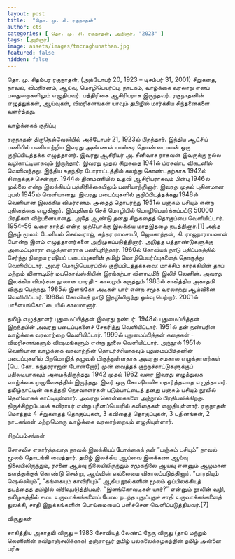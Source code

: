 ```yaml
---
layout: post
title:  "தொ. மு. சி. ரகுநாதன்"
author: cts
categories: [ தொ. மு. சி. ரகுநாதன், அறிஞர், "2023" ]
tags: [அறிஞர்]
image: assets/images/tmcraghunathan.jpg
featured: false
hidden: false
---
```

தொ. மு. சிதம்பர ரகுநாதன், (அக்டோபர் 20, 1923 – டிசம்பர் 31, 2001) சிறுகதை, நாவல், விமரிசனம், ஆய்வு, மொழிபெயர்ப்பு, நாடகம், வாழ்க்கை வரலாறு எனப் பலதுறைகளிலும் எழுதியவர். பத்திரிகை ஆசிரியராக இருந்தவர். ரகுநாதனின் எழுத்துக்கள், ஆய்வுகள், விமரிசனங்கள் யாவும் தமிழில் மார்க்சிய சிந்தனைகளை வளர்த்தது.

வாழ்க்கைக் குறிப்பு

ரகுநாதன் திருநெல்வேலியில் அக்டோபர் 21, 1923ல் பிறந்தார். இந்திய ஆட்சிப் பணியில் பணியாற்றிய இவரது அண்ணன் பாஸ்கர தொண்டைமான் ஒரு குறிப்பிடத்தக்க எழுத்தாளர். இவரது ஆசிரியர் அ. சீனிவாச ராகவன் இவருக்கு நல்ல வழிகாட்டியாகவும் இருந்தார். இவரது முதல் சிறுகதை 1941ல் பிரசண்ட விகடனில் வெளிவந்தது. இந்திய சுதந்திர போராட்டத்தில் கலந்து கொண்டதற்காக 1942ல் சிறைக்குச் சென்றார். 1944ல் தினமணியில் உதவி ஆசிரியராகவும் பின்பு 1946ல் முல்லை என்ற இலக்கியப் பத்திரிக்கையிலும் பணியாற்றினார். இவரது முதல் புதினமான புயல் 1945ல் வெளியானது. இவரது படைப்புகளில் குறிப்பிடத்தக்கது 1948ல் வெளியான இலக்கிய விமர்சனம். அதைத் தொடர்ந்து 1951ல் பஞ்சும் பசியும் என்ற புதினத்தை எழுதினார். இப்புதினம் செக் மொழியில் மொழிபெயர்க்கப்பட்டு 50000 பிரதிகள் விற்பனையானது. அதே ஆண்டு தனது சிறுகதைத் தொகுப்பை வெளியிட்டார். 1954–56 வரை சாந்தி என்ற முற்போக்கு இலக்கிய மாதஇதழை நடத்தினார்.[1] அந்த இதழ் மூலம் டேனியல் செல்வராஜ், சுந்தர ராமசாமி, ஜெயகாந்தன், கி. ராஜநாராயணன் போன்ற இளம் எழுத்தாளர்களை அறிமுகப்படுத்தினார். அடுத்த பத்தாண்டுகளுக்கு அமைப்புசாரா எழுத்தாளராக பணிபுரிந்தார். 1960ல் சோவியத் நாடு பதிப்பகத்தில் சேர்ந்து நிறைய ரஷியப் படைப்புகளின் தமிழ் மொழிபெயர்ப்புகளைத் தொகுத்து வெளியிட்டார். அவர் மொழிபெயர்ப்பில் குறிப்பிடத்தக்கவை: மாக்சிம் கார்க்கியின் தாய் மற்றும் விளாடிமிர் மயகொவ்ஸ்கியின் இரங்கற்பா விளாடிமிர் இலிச் லெனின். அவரது இலக்கிய விமர்சன நூலான பாரதி - காலமும் கருத்தும் 1983ல் சாகித்திய அகாதமி விருது பெற்றது. 1985ல் இளங்கோ அடிகள் யார் என்ற சமூக வரலாற்று ஆய்வினை வெளியிட்டார். 1988ல் சோவியத் நாடு இதழிலிருந்து ஓய்வு பெற்றார். 2001ல் பாளையங்கோட்டையில் காலமானார்.

தமிழ் எழுத்தாளர் புதுமைப்பித்தன் இவரது நண்பர். 1948ல் புதுமைப்பித்தன் இறந்தபின் அவரது படைப்புகளைச் சேகரித்து வெளியிட்டார். 1951ல் தன் நண்பரின் வாழ்க்கை வரலாற்றை வெளியிட்டார். 1999ல் புதுமைப்பித்தன் கதைகள் - விமரிசனங்களும் விஷமங்களும் என்ற நூலை வெளியிட்டார். அந்நூல் 1951ல் வெளியான வாழ்க்கை வரலாற்றின் தொடர்ச்சியாகவும் புதுமைப்பித்தனின் படைப்புகளில் பிறமொழித் தழுவல் மிகுந்துள்ளதாக அவரது சமகால எழுத்தாளர்கள் (பெ. கோ. சுந்தரராஜன் போன்றோர்) முன் வைத்தக் குற்றச்சாட்டுகளுக்குப் பதிலடியாகவும் அமைந்திருந்தது. 1942 முதல் 1962 வரை இவரது எழுத்துலக வாழ்க்கை முழுவேகத்தில் இருந்தது. இவர் ஒரு சோஷியலிச யதார்த்தவாத எழுத்தாளர். தமிழ்நாட்டின் கைத்தறி நெசவாளர்கள் படும்பாட்டைத் தனது பஞ்சும் பசியும் நூலில் தெளிவாகக் காட்டியுள்ளார். அவரது கொள்கைகளை அந்நூல் பிரதிபலிக்கிறது. திருச்சிற்றம்பலக் கவிராயர் என்ற புனைப்பெயரில் கவிதைகள் எழுதியுள்ளார். ரகுநாதன் மொத்தம் 4 சிறுகதைத் தொகுப்புகள், 3 கவிதைத் தொகுப்புகள், 3 புதினங்கள், 2 நாடகங்கள் மற்றுமொரு வாழ்க்கை வரலாற்றையும் எழுதியுள்ளார்.

சிறப்பம்சங்கள்

சோசலிச எதார்த்தவாத நாவல் இலக்கியப் போக்கைத் தன் “பஞ்சும் பசியும்” நாவல் மூலம் தொடங்கி வைத்தார். தமிழ் இலக்கிய ஆய்வை இலக்கண ஆய்வு நிலையிலிருந்தும், ரசனை ஆய்வு நிலையிலிருந்தும் சமூகநிலை ஆய்வு என்னும் ஆழமான தளத்துக்குக் கொண்டு சென்று, ஆய்வின் எல்லையை விசாலப்படுத்தினார். “பாரதியும் ஷெல்லியும்”, “கங்கையும் காவிரியும்” ஆகிய நூல்களின் மூலம் ஒப்பிலக்கியத் தடத்தைத் தமிழில் விரிவுபடுத்தியவர். “இளங்கோவடிகள் யார்?” என்னும் நூலின் வழி, தமிழகத்தில் சமய உருவாக்கங்களைப் போல நடந்த புதுப்புதுச் சாதி உருவாக்கங்களைத் துலக்கி, சாதி இறுக்கங்களின் பொய்மையைப் பளிச்சென வெளிப்படுத்தியவர்.[7]

விருதுகள்

சாகித்திய அகாதமி விருது – 1983
சோவியத் லேண்ட் நேரு விருது (தாய் மற்றும் லெனினின் கவிதாஞ்சலிக்காக)
தஞ்சாவூர் தமிழ் பல்கலைக்கழகத்தின் தமிழ் அன்னை பரிசு
